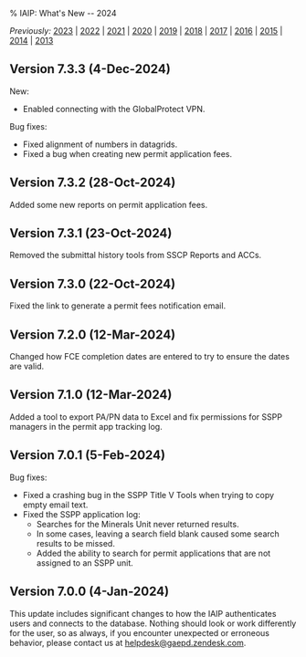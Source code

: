 % IAIP: What's New -- 2024

*Previously:*
[2023](changelog-2023.html) |
[2022](changelog-2022.html) |
[2021](changelog-2021.html) |
[2020](changelog-2020.html) |
[2019](changelog-2019.html) |
[2018](changelog-2018.html) |
[2017](changelog-2017.html) |
[2016](changelog-2016.html) |
[2015](changelog-2015.html) |
[2014](changelog-2014.html) |
[2013](changelog-2013.html)

## Version 7.3.3 <span>(4-Dec-2024)</span>

New:

* Enabled connecting with the GlobalProtect VPN.

Bug fixes:

* Fixed alignment of numbers in datagrids.
* Fixed a bug when creating new permit application fees.

## Version 7.3.2 <span>(28-Oct-2024)</span>

Added some new reports on permit application fees.

## Version 7.3.1 <span>(23-Oct-2024)</span>

Removed the submittal history tools from SSCP Reports and ACCs.

## Version 7.3.0 <span>(22-Oct-2024)</span>

Fixed the link to generate a permit fees notification email.

## Version 7.2.0 <span>(12-Mar-2024)</span>

Changed how FCE completion dates are entered to try to ensure the dates are valid.

## Version 7.1.0 <span>(12-Mar-2024)</span>

Added a tool to export PA/PN data to Excel and fix permissions for SSPP managers in the permit app tracking log.

## Version 7.0.1 <span>(5-Feb-2024)</span>

Bug fixes:

* Fixed a crashing bug in the SSPP Title V Tools when trying to copy empty email text.
* Fixed the SSPP application log:
  * Searches for the Minerals Unit never returned results.
  * In some cases, leaving a search field blank caused some search results to be missed.
  * Added the ability to search for permit applications that are not assigned to an SSPP unit.

## Version 7.0.0 <span>(4-Jan-2024)</span>

This update includes significant changes to how the IAIP authenticates users and connects to the database. Nothing should look or work differently for the user, so as always, if you encounter unexpected or erroneous behavior, please contact us at [helpdesk@gaepd.zendesk.com](mailto:helpdesk@gaepd.zendesk.com).
